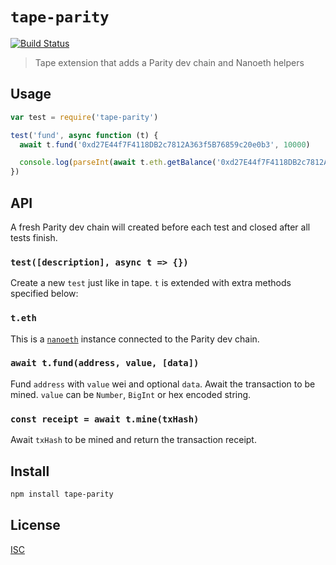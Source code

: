 # `tape-parity`

[![Build Status](https://travis-ci.org/hyperdivision/tape-parity.svg?branch=master)](https://travis-ci.org/hyperdivision/tape-parity)

> Tape extension that adds a Parity dev chain and Nanoeth helpers

## Usage

```js
var test = require('tape-parity')

test('fund', async function (t) {
  await t.fund('0xd27E44f7F4118DB2c7812A363f5B76859c20e0b3', 10000)

  console.log(parseInt(await t.eth.getBalance('0xd27E44f7F4118DB2c7812A363f5B76859c20e0b3')))
})
```

## API

A fresh Parity dev chain will created before each test and closed after all
tests finish.

### `test([description], async t => {})`

Create a new `test` just like in tape. `t` is extended with extra methods
specified below:

### `t.eth`

This is a [`nanoeth`](https://github.com/hyperdivision/nanoeth) instance
connected to the Parity dev chain.

### `await t.fund(address, value, [data])`

Fund `address` with `value` wei and optional `data`. Await the transaction to be
mined. `value` can be `Number`, `BigInt` or hex encoded string.

### `const receipt = await t.mine(txHash)`

Await `txHash` to be mined and return the transaction receipt.

## Install

```sh
npm install tape-parity
```

## License

[ISC](LICENSE)
